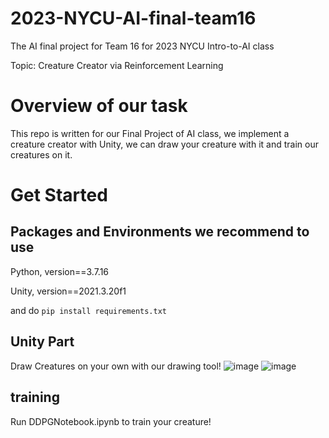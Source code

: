 # 2023-NYCU-AI-final-team16
The AI final project for Team 16 for 2023 NYCU Intro-to-AI class

Topic: Creature Creator via Reinforcement Learning 

# Overview of our task
  This repo is written for our Final Project of AI class, we implement a creature creator with Unity, we can draw your creature with it and train our creatures on it.
# Get  Started
## Packages and Environments we recommend to use
Python, version==3.7.16

Unity, version==2021.3.20f1

and do 
```pip install requirements.txt```

## Unity Part
  Draw Creatures on your own with our drawing tool!
  ![image](https://github.com/TianYueh/2023-NYCU-AI-final-team16/blob/main/draw.png)
  ![image](https://github.com/TianYueh/2023-NYCU-AI-final-team16/blob/main/creature.png)
  
## training
  Run DDPGNotebook.ipynb to train your creature!


